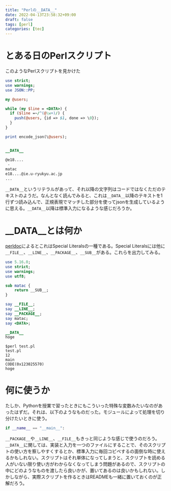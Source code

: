 ```yaml
---
title: "Perlの__DATA__"
date: 2022-04-13T23:58:32+09:00
draft: false
tags: [perl]
categories: [tec]
---
```


# とある日のPerlスクリプト

このようなPerlスクリプトを見かけた

```perl
use strict;
use warnings;
use JSON::PP;

my @users;

while (my $line = <DATA>) {
  if ($line =~/^(@\w+)/) {
    push(@users, {id => $1, done => \0});
  }
}

print encode_json(\@users);


__DATA__

@e18....
 - 
matac
e18....@ie.u-ryukyu.ac.jp
...
```

`__DATA__`というリテラルがあって、それ以降の文字列はコードではなくただのテキストのようだ。なんとなく読んでみると、これは`__DATA__`以降のテキストを1行ずつ読み込んで、正規表現でマッチした部分を使ってjsonを生成しているように思える。`__DATA__`以降は標準入力になるような感じだろうか。

# __DATA__とは何か

[perldoc](https://perldoc.perl.org/perldata#Special-Literals)によるとこれはSpecial Literalsの一種である。Special Literalsには他に`__FILE__`、`__LINE__`、`__PACKAGE__`、`__SUB__`がある。これらを出力してみる。

```perl
use 5.16.0;
use strict;
use warnings;
use utf8;

sub matac {
    return __SUB__;
}

say __FILE__;
say __LINE__;
say __PACKAGE__;
say matac;
say <DATA>;

__DATA__
hoge
```

```
$perl test.pl
test.pl
12
main
CODE(0x123025570)
hoge
```

# 何に使うか

たしか、Pythonを授業で習ったときにもこういった特殊な変数みたいなのがあったはずだ。それは、以下のようなものだった。モジュールによって処理を切り分けたいときに使う。

```python
if __name__ == "__main__":
```
`__PACKAGE__`や`__LINE__`、`__FILE__`もきっと同じような感じで使うのだろう。
`__DATA__`に関しては、実装と入力を一つのファイルにすることで、そのスクリプトの使い方を察しやすくするとか、標準入力に毎回コピペするの面倒な時に使えるかもしれない。スクリプトはそれ単体になってしまうと、スクリプトを読める人がいない限り使い方がわからなくなってしまう問題があるので、スクリプトの中にどのようなものを渡したら良いかが、置いてあるのは良いかもしれない。しかしながら、実際スクリプトを作るときはREADMEも一緒に置いておくのが正解だろう。